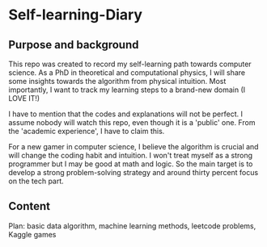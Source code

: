 # Self-learning-Diary

## Purpose and background
This repo was created to record my self-learning path towards computer science. As a PhD in theoretical and computational physics, I will share some insights towards the algorithm from physical intuition. Most importantly, I want to track my learning steps to a brand-new domain (I LOVE IT!)

I have to mention that the codes and explanations will not be perfect. I assume nobody will watch this repo, even though it is a 'public' one. From the 'academic experience', I have to claim this.

For a new gamer in computer science, I believe the algorithm is crucial and will change the coding habit and intuition. I won't treat myself as a strong programmer but I may be good at math and logic. So the main target is to develop a strong problem-solving strategy and around thirty percent focus on the tech part.

## Content
Plan: basic data algorithm, machine learning methods, leetcode problems, Kaggle games 
